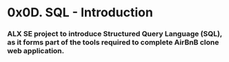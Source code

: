 <h1>0x0D. SQL - Introduction</h1>

<h3>ALX SE project to introduce Structured Query Language (SQL), as it forms part of the tools required to complete AirBnB clone web application.</h3>
